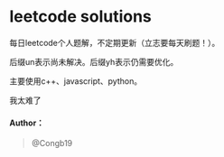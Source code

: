 # leetcode solutions

每日leetcode个人题解，不定期更新（立志要每天刷题！）。

后缀un表示尚未解决。后缀yh表示仍需要优化。

主要使用c++、javascript、python。

我太难了 

#### Author：

> @Congb19

